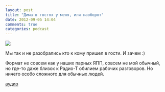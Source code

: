 ```yaml
---
layout: post
title: "Дима в гостях у меня, или наоборот"
date: 2012-09-05 14:04
comments: true
categories: podcast
---
```

![](https://podcast.umputun.com/images/uwp/dima-umputun.jpg)

Мы так и не разобрались кто к кому пришел в гости. И зачем :)

Формат не совсем как у наших парных ЯПП, совсем не мой обычный, но где-то даже близок к Радио-Т обилием рабочих разговоров. Но ничего особо сложного для обычных людей.


[аудио](http://uwp.rucast.net/uwp-ypp.mp3)
<audio src="http://uwp.rucast.net/uwp-ypp.mp3" preload="none"></audio>
